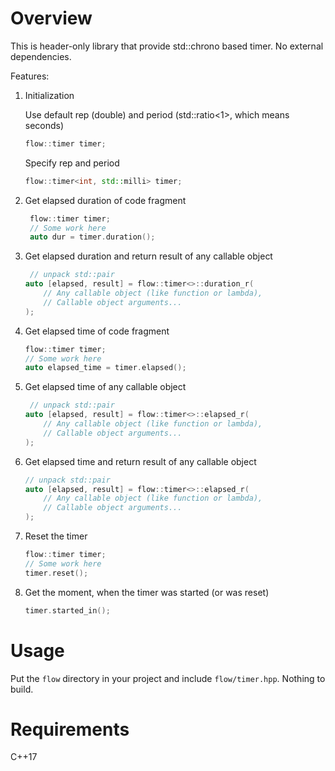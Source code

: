 # Overview

This is header-only library that provide std::chrono based timer. No external dependencies.

Features:

1. Initialization

    Use default rep (double) and period (std::ratio<1>, which means seconds)
    ```c++
    flow::timer timer;
    ```

    Specify rep and period
    ```c++
    flow::timer<int, std::milli> timer;
    ```
   
2. Get elapsed duration of code fragment
   ```c++
    flow::timer timer;
    // Some work here
    auto dur = timer.duration();
    ```
   
3. Get elapsed duration and return result of any callable object
   ```c++
    // unpack std::pair
   auto [elapsed, result] = flow::timer<>::duration_r(
       // Any callable object (like function or lambda),
       // Callable object arguments...
   );
    ```
   
4. Get elapsed time of code fragment
    ```c++
    flow::timer timer;
    // Some work here
    auto elapsed_time = timer.elapsed();
    ```
   
5. Get elapsed time of any callable object
   ```c++
    // unpack std::pair
   auto [elapsed, result] = flow::timer<>::elapsed_r(
       // Any callable object (like function or lambda),
       // Callable object arguments...
   );
    ```
   
6. Get elapsed time and return result of any callable object
   ```c++
   // unpack std::pair
   auto [elapsed, result] = flow::timer<>::elapsed_r(
       // Any callable object (like function or lambda),
       // Callable object arguments...
   );
   ```
7. Reset the timer
    ```c++
    flow::timer timer;
    // Some work here
    timer.reset();
    ```
   
8. Get the moment, when the timer was started (or was reset)
   ```c++
   timer.started_in();
   ```
   
# Usage

Put the `flow` directory in your project and include `flow/timer.hpp`. Nothing to build.

# Requirements

C++17